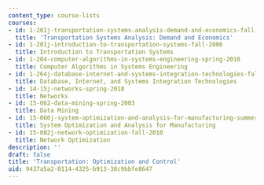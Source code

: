 ```yaml
---
content_type: course-lists
courses:
- id: 1-201j-transportation-systems-analysis-demand-and-economics-fall-2008
  title: 'Transportation Systems Analysis: Demand and Economics'
- id: 1-201j-introduction-to-transportation-systems-fall-2006
  title: Introduction to Transportation Systems
- id: 1-204-computer-algorithms-in-systems-engineering-spring-2010
  title: Computer Algorithms in Systems Engineering
- id: 1-264j-database-internet-and-systems-integration-technologies-fall-2013
  title: Database, Internet, and Systems Integration Technologies
- id: 14-15j-networks-spring-2018
  title: Networks
- id: 15-062-data-mining-spring-2003
  title: Data Mining
- id: 15-066j-system-optimization-and-analysis-for-manufacturing-summer-2003
  title: System Optimization and Analysis for Manufacturing
- id: 15-082j-network-optimization-fall-2010
  title: Network Optimization
description: ''
draft: false
title: 'Transportation: Optimization and Control'
uid: 9437a5a2-0114-4325-b913-38c9bbfe8647
---
```


